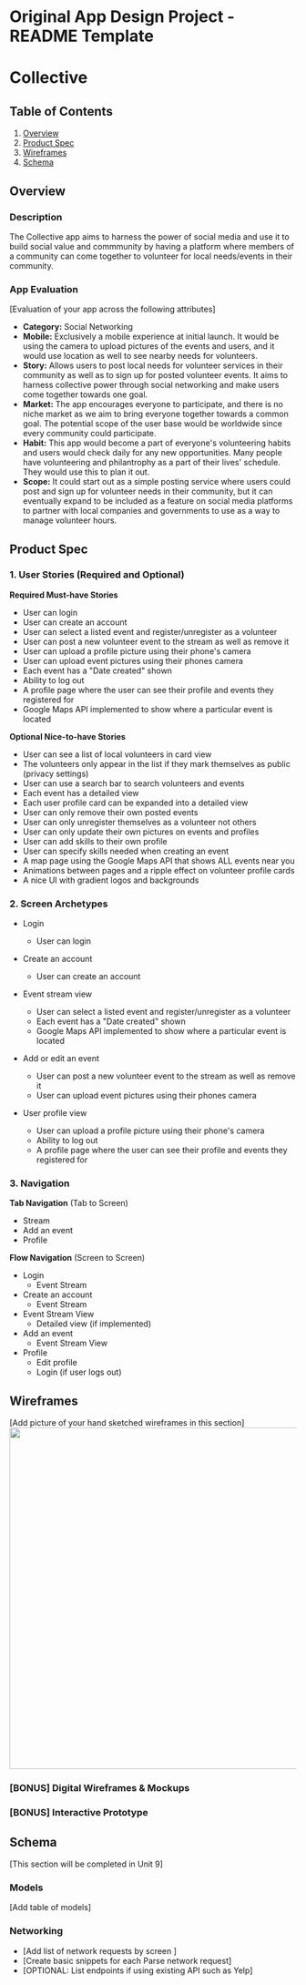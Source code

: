Original App Design Project - README Template
===

# Collective

## Table of Contents
1. [Overview](#Overview)
1. [Product Spec](#Product-Spec)
1. [Wireframes](#Wireframes)
2. [Schema](#Schema)

## Overview
### Description
The Collective app aims to harness the power of social media and use it to build social value and commmunity by having a platform where members of a community can come together to volunteer for local needs/events in their community. 

### App Evaluation
[Evaluation of your app across the following attributes]
- **Category:** Social Networking 
- **Mobile:** Exclusively a mobile experience at initial launch. It would be using the camera to upload pictures of the events and users, and it would use location as well to see nearby needs for volunteers.
- **Story:** Allows users to post local needs for volunteer services in their community as well as to sign up for posted volunteer events. It aims to harness collective power through social networking and make users come together towards one goal. 
- **Market:** The app encourages everyone to participate, and there is no niche market as we aim to bring everyone together towards a common goal. The potential scope of the user base would be worldwide since every community could participate. 
- **Habit:** This app would become a part of everyone's volunteering habits and users would check daily for any new opportunities. Many people have volunteering and philantrophy as a part of their lives' schedule. They would use this to plan it out.
- **Scope:** It could start out as a simple posting service where users could post and sign up for volunteer needs in their community, but it can eventually expand to be included as a feature on social media platforms to partner with local companies and governments to use as a way to manage volunteer hours. 

## Product Spec

### 1. User Stories (Required and Optional)

**Required Must-have Stories**

* User can login
* User can create an account 
* User can select a listed event and register/unregister as a volunteer
* User can post a new volunteer event to the stream as well as remove it
* User can upload a profile picture using their phone's camera
* User can upload event pictures using their phones camera
* Each event has a "Date created" shown
* Ability to log out
* A profile page where the user can see their profile and events they registered for
* Google Maps API implemented to show where a particular event is located

**Optional Nice-to-have Stories**

* User can see a list of local volunteers in card view
* The volunteers only appear in the list if they mark themselves as public (privacy settings)
* User can use a search bar to search volunteers and events
* Each event has a detailed view
* Each user profile card can be expanded into a detailed view
* User can only remove their own posted events
* User can only unregister themselves as a volunteer not others
* User can only update their own pictures on events and profiles
* User can add skills to their own profile
* User can specify skills needed when creating an event
* A map page using the Google Maps API that shows ALL events near you
* Animations between pages and a ripple effect on volunteer profile cards
* A nice UI with gradient logos and backgrounds

### 2. Screen Archetypes

* Login
   * User can login
* Create an account
   * User can create an account

* Event stream view
   * User can select a listed event and register/unregister as a volunteer
   * Each event has a "Date created" shown
   * Google Maps API implemented to show where a particular event is located

* Add or edit an event
  * User can post a new volunteer event to the stream as well as remove it
  * User can upload event pictures using their phones camera

* User profile view
  * User can upload a profile picture using their phone's camera
  * Ability to log out
  * A profile page where the user can see their profile and events they registered for
   

### 3. Navigation

**Tab Navigation** (Tab to Screen)

* Stream
* Add an event
* Profile

**Flow Navigation** (Screen to Screen)

* Login
   * Event Stream
* Create an account
   * Event Stream
* Event Stream View
   * Detailed view (if implemented)
* Add an event
   * Event Stream View
* Profile
   * Edit profile
   * Login (if user logs out)
  

## Wireframes
[Add picture of your hand sketched wireframes in this section]
<img src="YOUR_WIREFRAME_IMAGE_URL" width=600>

### [BONUS] Digital Wireframes & Mockups

### [BONUS] Interactive Prototype

## Schema 
[This section will be completed in Unit 9]
### Models
[Add table of models]
### Networking
- [Add list of network requests by screen ]
- [Create basic snippets for each Parse network request]
- [OPTIONAL: List endpoints if using existing API such as Yelp]
